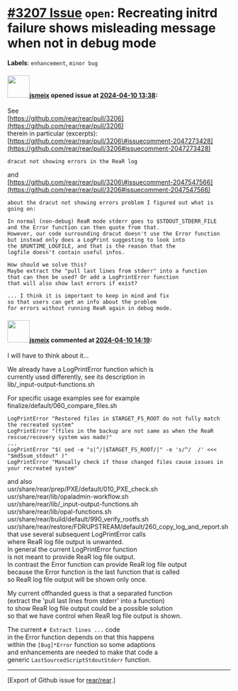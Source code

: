 [\#3207 Issue](https://github.com/rear/rear/issues/3207) `open`: Recreating initrd failure shows misleading message when not in debug mode
==========================================================================================================================================

**Labels**: `enhancement`, `minor bug`

#### <img src="https://avatars.githubusercontent.com/u/1788608?u=925fc54e2ce01551392622446ece427f51e2f0ce&v=4" width="50">[jsmeix](https://github.com/jsmeix) opened issue at [2024-04-10 13:38](https://github.com/rear/rear/issues/3207):

See  
[https://github.com/rear/rear/pull/3206](https://github.com/rear/rear/pull/3206)  
therein in particular (excerpts):  
[https://github.com/rear/rear/pull/3206\#issuecomment-2047273428](https://github.com/rear/rear/pull/3206#issuecomment-2047273428)

    dracut not showing errors in the ReaR log

and  
[https://github.com/rear/rear/pull/3206\#issuecomment-2047547566](https://github.com/rear/rear/pull/3206#issuecomment-2047547566)

    about the dracut not showing errors problem I figured out what is going on:

    In normal (non-debug) ReaR mode stderr goes to $STDOUT_STDERR_FILE
    and the Error function can then quote from that.
    However, our code surrounding dracut doesn't use the Error function
    but instead only does a LogPrint suggesting to look into
    the $RUNTIME_LOGFILE, and that is the reason that the
    logfile doesn't contain useful infos.

    How should we solve this?
    Maybe extract the "pull last lines from stderr" into a function
    that can then be used? Or add a LogPrintError function
    that will also show last errors if exist?

    ... I think it is important to keep in mind and fix
    so that users can get an info about the problem
    for errors without running ReaR again in debug mode.

#### <img src="https://avatars.githubusercontent.com/u/1788608?u=925fc54e2ce01551392622446ece427f51e2f0ce&v=4" width="50">[jsmeix](https://github.com/jsmeix) commented at [2024-04-10 14:19](https://github.com/rear/rear/issues/3207#issuecomment-2047685054):

I will have to think about it...

We already have a LogPrintError function which is  
currently used differently, see its description in  
lib/\_input-output-functions.sh

For specific usage examples see for example  
finalize/default/060\_compare\_files.sh

    LogPrintError "Restored files in $TARGET_FS_ROOT do not fully match the recreated system"
    LogPrintError "(files in the backup are not same as when the ReaR rescue/recovery system was made)"
    ...
    LogPrintError "$( sed -e "s|^/|$TARGET_FS_ROOT/|" -e 's/^/  /' <<< "$md5sum_stdout" )"
    LogPrintError "Manually check if those changed files cause issues in your recreated system"

and also  
usr/share/rear/prep/PXE/default/010\_PXE\_check.sh  
usr/share/rear/lib/opaladmin-workflow.sh  
usr/share/rear/lib/\_input-output-functions.sh  
usr/share/rear/lib/opal-functions.sh  
usr/share/rear/build/default/990\_verify\_rootfs.sh  
usr/share/rear/restore/FDRUPSTREAM/default/260\_copy\_log\_and\_report.sh  
that use several subsequent LogPrintError calls  
where ReaR log file output is unwanted.  
In general the current LogPrintError function  
is not meant to provide ReaR log file output.  
In contrast the Error function can provide ReaR log file output  
because the Error function is the last function that is called  
so ReaR log file output will be shown only once.

My current offhanded guess is that a separated function  
(extract the 'pull last lines from stderr' into a function)  
to show ReaR log file output could be a possible solution  
so that we have control when ReaR log file output is shown.

The current `# Extract lines ...` code  
in the Error function depends on that this happens  
within the `[Bug]*Error` function so some adaptions  
and enhancements are needed to make that code a  
generic `LastSourcedScriptStdoutStderr` function.

------------------------------------------------------------------------

\[Export of Github issue for
[rear/rear](https://github.com/rear/rear).\]
